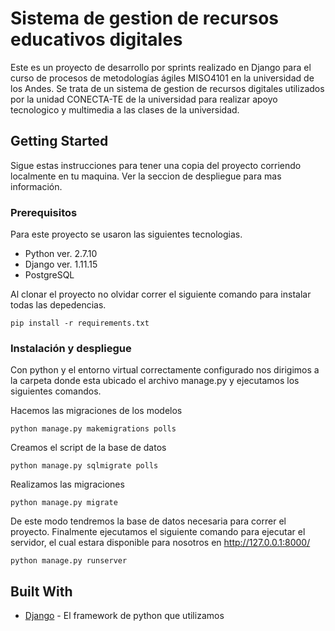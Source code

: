 # Sistema de gestion de recursos educativos digitales

Este es un proyecto de desarrollo por sprints realizado en Django para el curso de procesos de metodologías ágiles MISO4101 en la universidad de los Andes. Se trata de un sistema de gestion de recursos digitales utilizados por la unidad CONECTA-TE de la universidad para realizar apoyo tecnologico y multimedia a las clases de la universidad.

## Getting Started

Sigue estas instrucciones para tener una copia del proyecto corriendo localmente en tu maquina. Ver la seccion de despliegue para mas información.

### Prerequisitos

Para este proyecto se usaron las siguientes tecnologias.
*  Python ver. 2.7.10
*  Django ver. 1.11.15
*  PostgreSQL

Al clonar el proyecto no olvidar correr el siguiente comando para instalar todas las depedencias.
```
pip install -r requirements.txt
```

### Instalación y despliegue

Con python y el entorno virtual correctamente configurado nos dirigimos a la carpeta donde esta ubicado el archivo manage.py y ejecutamos los siguientes comandos.

Hacemos las migraciones de los modelos

```
python manage.py makemigrations polls
```
Creamos el script de la base de datos

```
python manage.py sqlmigrate polls 
```
Realizamos las migraciones

```
python manage.py migrate 
```
De este modo tendremos la base de datos necesaria para correr el proyecto. Finalmente ejecutamos el siguiente comando para ejecutar el servidor, el cual estara disponible para nosotros en http://127.0.0.1:8000/
```
python manage.py runserver 
```

## Built With

* [Django](https://www.djangoproject.com/) - El framework de python que utilizamos
